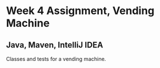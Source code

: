 Week 4 Assignment, Vending Machine
========================
Java, Maven, IntelliJ IDEA
------------------------------------------------

Classes and tests for a vending machine.

